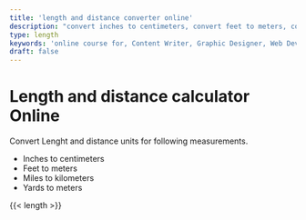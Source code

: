 ```yaml
---
title: 'length and distance converter online'
description: "convert inches to centimeters, convert feet to meters, contvert miles to kilometers, convert yards to meters online"
type: length
keywords: 'online course for, Content Writer, Graphic Designer, Web Developer, Software Engineer, Frontend Developer graphic designer, UI designer, digital marketing'
draft: false
---
```


# Length and distance calculator Online

Convert Lenght and distance units for following measurements.
* Inches to centimeters
* Feet to meters
* Miles to kilometers
* Yards to meters

{{< length >}}
